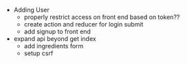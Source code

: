 - Adding User
  - properly restrict access on front end based on token??
  - create action and reducer for login submit
  - add signup to front end
- expand api beyond get index
  - add ingredients form
  - setup csrf
